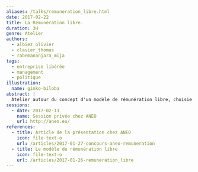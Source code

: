 ```yaml
---
aliases: /talks/remuneration_libre.html
date: 2017-02-22
title: La Rémunération libre.
duration: 3H
genre: Atelier
authors:
  - albiez_olivier
  - clavier_thomas
  - rabemananjara_mija
tags:
  - entreprise libérée
  - management
  - politique
illustration:
  name: ginko-biloba
abstract: |
  Atelier autour du concept d'un modèle de rémunération libre, choisie par les salariés.
sessions:
  - date: 2017-02-13
    name: Session privée chez ANEO
    url: http://aneo.eu/
references:
  - title: Article de la présentation chez ANEO
    icon: file-text-o
    url: /articles/2017-01-27-concours-aneo-remuneration
  - title: Le modèle de rémunération libre
    icon: file-text-o
    url: /articles/2017-01-26-remuneration_libre
---
```

